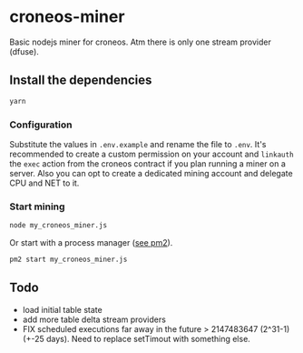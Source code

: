 # croneos-miner
Basic nodejs miner for croneos. Atm there is only one stream provider (dfuse).

## Install the dependencies
```bash
yarn
```

### Configuration
Substitute the values in `.env.example` and rename the file to `.env`. It's recommended to create a custom permission on your account and `linkauth` the `exec` action from the croneos contract if you plan running a miner on a server. Also you can opt to create a dedicated mining account and delegate CPU and NET to it.

### Start mining
```bash
node my_croneos_miner.js
```
Or start with a process manager ([see pm2](https://github.com/Unitech/pm2)).
```bash
pm2 start my_croneos_miner.js
```

## Todo
* load initial table state
* add more table delta stream providers
* FIX scheduled executions far away in the future >  2147483647 (2^31-1) (+-25 days). Need to replace setTimout with something else.

